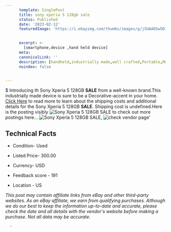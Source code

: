 ```yaml
---
      template: SinglePost
      title: sony xperia 5 128gb sale 
      status: Published
      date: '2023-02-12'
      featuredImage: 'https://i.ebayimg.com/thumbs/images/g/jSUAAOSw5D1jyhgC/s-l225.jpg'
       

      excerpt: >-
        [smartphone,device ,hand held device]
      meta:
      canonicalLink: ''
      description: [handheld,industrially made,well crafted,Portable,Mobile,Compact,Convenient,Lightweight,Maneuverable,Man-portable,Miniature,Carriable,Hand-held,Light,Holdable,Transportable,Mobile device,Pocket-sized,On-the-go,Wireless,Cordless,Compact size,Convenient size, smartphone,device ,hand held device]
      noindex: false
      

---
```

$
      Introducing th Sony Xperia 5  128GB **SALE** from a well-known brand.This industrially made device  is sure to be a Decorative-accent in your home. [Click Here](https://www.ebay.com/itm/285115480735?hash=item426234fa9f%3Ag%3AjSUAAOSw5D1jyhgC&amdata=enc%3AAQAHAAAA4AA5l4SxmxPE%2BLnDcbv5eykEbV%2BVLVsbUvYCPDtu%2FBJYjPu439OQpNLzWEAB6H76GbkA3YbHR96ZKP1grvI%2FU%2F64RN43z4KDlPyTr%2Fh9KOQEK4oJS5D05U1DvqdDCq5%2FUv38eeZQ7bmbQqcgnVIB5t8XU2Wy2mC%2FW2WBmyJiSD1evVPWg54LZBu7Ky%2FzPC3FqcOYyXDenD3Gc4%2BroQ6Pti8A%2BXQHRttAqOtPTb%2BRLHzXLzngf9PiW3CLN4IVG0WmVSWgWTQuKl010xvZPUnG6GuE4aGWwAhWwHfjVa%2F2lVb3&mkevt=1&mkcid=1&mkrid=711-53200-19255-0&campid=%253CePNCampaignId%253E&customid=%253CreferenceId%253E&toolid=10049) to read more to learn about the shipping costs and additional details for the Sony Xperia 5  128GB **SALE**. Shipping cost is undefined.Here is the posting visibly ![Sony Xperia 5  128GB **SALE**](https://i.ebayimg.com/thumbs/images/g/jSUAAOSw5D1jyhgC/s-l225.jpg) to check out more postings here... ![Sony Xperia 5  128GB **SALE**](https://i.ebayimg.com/images/g/jSUAAOSw5D1jyhgC/s-l1600.jpg), ![check vendor page](https://origin-galleryplus.ebayimg.com/ws/web/285115480735_2_0_1/225x225.jpg,https://origin-galleryplus.ebayimg.com/ws/web/285115480735_3_0_1/225x225.jpg)'

      

 ## Technical Facts 



     
      

 - Condition- Used 


      

 - Listed Price- 300.00 


      

 - Currency- USD 


      

 - Feedback score - 191 


      

 - Location - US 


      
      

 *_This post may contain affiliate links from eBay and other third-party websites. As an eBay affiliate, we earn from qualifying purchases. Although we do our best to keep the information up-to-date and accurate, please check the date and all details with the vendor's website before making a purchase. Not all data may be accurate._*




      -
